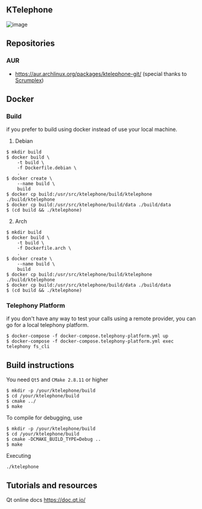 KTelephone
----------------------

![image](https://raw.githubusercontent.com/StefanYohansson/ktelephone/master/screenshots/ktelephone-kdeneon.png)

## Repositories

### AUR

- https://aur.archlinux.org/packages/ktelephone-git/ (special thanks to [Scrumplex](https://github.com/Scrumplex))

## Docker

### Build

if you prefer to build using docker instead of use your local machine.

1. Debian

```
$ mkdir build
$ docker build \
    -t build \
    -f Dockerfile.debian \
    .
$ docker create \
    --name build \
    build
$ docker cp build:/usr/src/ktelephone/build/ktelephone ./build/ktelephone
$ docker cp build:/usr/src/ktelephone/build/data ./build/data
$ (cd build && ./ktelephone)
```

2. Arch

```
$ mkdir build
$ docker build \
    -t build \
    -f Dockerfile.arch \
    .
$ docker create \
    --name build \
    build
$ docker cp build:/usr/src/ktelephone/build/ktelephone ./build/ktelephone
$ docker cp build:/usr/src/ktelephone/build/data ./build/data
$ (cd build && ./ktelephone)
```

### Telephony Platform

if you don't have any way to test your calls using a remote provider, you can go for a local telephony platform.

```
$ docker-compose -f docker-compose.telephony-platform.yml up
$ docker-compose -f docker-compose.telephony-platform.yml exec telephony fs_cli
```

## Build instructions

You need `Qt5` and `CMake 2.8.11` or higher

```
$ mkdir -p /your/ktelephone/build
$ cd /your/ktelephone/build
$ cmake ../
$ make
```

To compile for debugging, use

```
$ mkdir -p /your/ktelephone/build
$ cd /your/ktelephone/build
$ cmake -DCMAKE_BUILD_TYPE=Debug ..
$ make
```

Executing

```
./ktelephone
```

## Tutorials and resources

Qt online docs
https://doc.qt.io/
